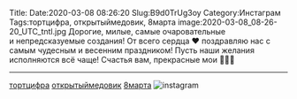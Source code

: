 Title:
Date:2020-03-08 08:26:20
Slug:B9d0TrUg3oy
Category:Инстаграм
Tags:тортцифра, открытыймедовик, 8марта
image:2020-03-08_08-26-20_UTC_tntl.jpg
Дорогие, милые, самые очаровательные и непредсказуемые создания!
От всего сердца ❤ поздравляю нас с самым чудесным и весенним праздником!
 Пусть наши желания исполняются всё чаще!
Счастья вам, прекрасные мои 💋💋💋
________________________________
[тортцифра]({tag}тортцифра) [открытыймедовик]({tag}открытыймедовик) [8марта]({tag}8марта)
![instagram]({attach}images/2020-03-08_08-26-20_UTC.jpg)
